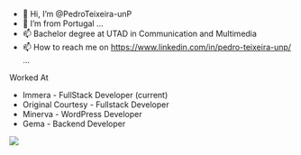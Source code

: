 - 👋 Hi, I’m @PedroTeixeira-unP
- 🌱 I’m from Portugal ...
- 📫 Bachelor degree at UTAD in Communication and Multimedia 
- 📫 How to reach me on https://www.linkedin.com/in/pedro-teixeira-unp/ ...

Worked At
- Immera -  FullStack Developer (current)
- Original Courtesy - Fullstack Developer
- Minerva - WordPress Developer
- Gema -  Backend Developer


![](https://raw.githubusercontent.com/PedroTeixeira-unP/github-stats/master/generated/overview.svg#gh-dark-mode-only)
